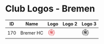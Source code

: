 # Club Logos - Bremen

| ID | Name | Logo | Logo 2| Logo 3 |
|:-:|---|---|---|---|
| 170 | Bremer HC | <img src="/svg/clubs/bre/170_bhc.svg" height="25px" /> | | <img src="/svg/clubs/bre/170_bhc_black.svg" height="25px" /> |

